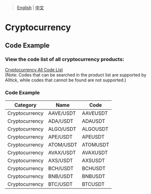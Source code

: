 > [English](./product_code_list_cryptocurrency.md) | [中文](./product_code_list_cryptocurrency_cn.md)

# Cryptocurrency

## Code Example

### View the code list of all cryptocurrency products:
[Cryptocurrency All Code List](https://docs.google.com/spreadsheets/d/1avkeR1heZSj6gXIkDeBt8X3nv4EzJetw4yFuKjSDYtA/edit?gid=1230132506#gid=1230132506)<br/>(Note: Codes that can be searched in the product list are supported by Alltick, while codes that cannot be found are not supported.)

### Code Example

| Category | Name      | Code      |
| -------- | --------- | --------- |
| Cryptocurrency | AAVE/USDT  | AAVEUSDT  |
| Cryptocurrency | ADA/USDT   | ADAUSDT   |
| Cryptocurrency | ALGO/USDT  | ALGOUSDT  |
| Cryptocurrency | APE/USDT   | APEUSDT   |
| Cryptocurrency | ATOM/USDT  | ATOMUSDT  |
| Cryptocurrency | AVAX/USDT  | AVAXUSDT  |
| Cryptocurrency | AXS/USDT   | AXSUSDT   |
| Cryptocurrency | BCH/USDT   | BCHUSDT   |
| Cryptocurrency | BNB/USDT   | BNBUSDT   |
| Cryptocurrency | BTC/USDT   | BTCUSDT   |
